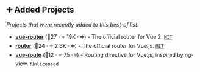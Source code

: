 ## ➕ Added Projects

_Projects that were recently added to this best-of list._

- <b><a href="https://github.com/vuejs/vue-router">vue-router</a></b> (🥇27 ·  ⭐ 19K · ➕) - The official router for Vue 2. <code><a href="http://bit.ly/34MBwT8">MIT</a></code>
- <b><a href="https://github.com/vuejs/router">router</a></b> (🥉24 ·  ⭐ 2.6K · ➕) - The official router for Vue.js. <code><a href="http://bit.ly/34MBwT8">MIT</a></code>
- <b><a href="https://github.com/ayamflow/vue-route">vue-route</a></b> (🥉12 ·  ⭐ 75 · 💀) - Routing directive for Vue.js, inspired by ng-view. <code>❗Unlicensed</code>

